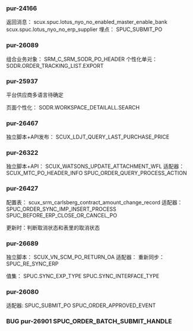 ### pur-24166

返回消息：
	scux.spuc.lotus_nyo_no_enabled_master_enable_bank
	scux.spuc.lotus_nyo_no_erp_supplier
埋点：
	SPUC_SUBMIT_PO




### pur-26089

组合业务对象：
	SRM_C_SRM_SODR_PO_HEADER
个性化单元：
	SODR.ORDER_TRACKING_LIST.EXPORT


### pur-25937

平台供应商多语言待确定

页面个性化：
	  SODR.WORKSPACE_DETAILALL.SEARCH


### pur-26467

独立脚本+API发布：
	SCUX_LDJT_QUERY_LAST_PURCHASE_PRICE


### pur-26322

独立脚本+API：
	SCUX_WATSONS_UPDATE_ATTACHMENT_WFL
适配器：
	SCUX_MTC_PO_HEADER_INFO
	SPUC_ORDER_QUERY_PROCESS_ACTION


### pur-26427

配置表：
	scux_srm_carlsberg_contract_amount_change_record
适配器：
	SPUC_ORDER_SYNC_IMP_INSERT_PROCESS
	SPUC_BEFORE_ERP_CLOSE_OR_CANCEL_PO

更新时：判断取消状态和表里的取消状态


### pur-26689

独立脚本：
	SCUX_VN_SCM_PO_RETURN_OA
适配器：
	重新同步：SPUC_RE_SYNC_ERP

值集：
	SPUC.SYNC_EXP_TYPE
	SPUC.SYNC_INTERFACE_TYPE


### pur-26080

适配器:
	SPUC_SUBMIT_PO
	SPUC_ORDER_APPROVED_EVENT



### BUG pur-26901   SPUC_ORDER_BATCH_SUBMIT_HANDLE